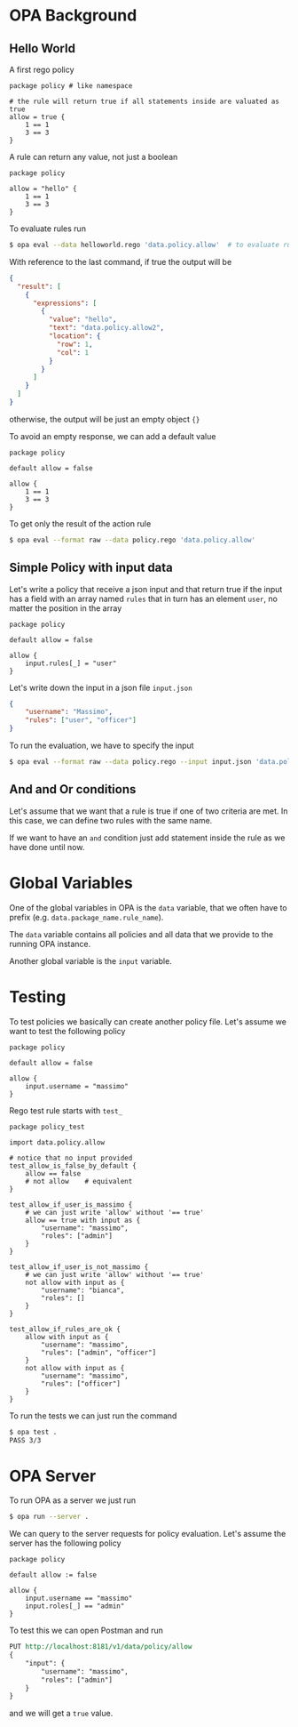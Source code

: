 # OPA Background

## Hello World

A first rego policy

```rego
package policy # like namespace

# the rule will return true if all statements inside are valuated as true
allow = true {
    1 == 1
    3 == 3
}
```

A rule can return any value, not just a boolean

```rego
package policy

allow = "hello" {
    1 == 1
    3 == 3
}
```

To evaluate rules run

```bash
$ opa eval --data helloworld.rego 'data.policy.allow'  # to evaluate rule named 'allow'
```

With reference to the last command, if true the output  will be

```json
{
  "result": [
    {
      "expressions": [
        {
          "value": "hello",
          "text": "data.policy.allow2",
          "location": {
            "row": 1,
            "col": 1
          }
        }
      ]
    }
  ]
}
```

otherwise, the output will be just an empty object `{}`

To avoid an empty response, we can add a default value

```rego
package policy

default allow = false

allow {
    1 == 1
    3 == 3
}
```

To get only the result of the action rule

```bash
$ opa eval --format raw --data policy.rego 'data.policy.allow'
```

## Simple Policy with input data
Let's write a policy that receive a json input and that return true if the input has a field with an array named `rules` that in turn has an element `user`, no matter the position in the array 

```rego
package policy

default allow = false

allow {
    input.rules[_] = "user"
}
```

Let's write down the input in a json file `input.json`

```json
{
    "username": "Massimo",
    "rules": ["user", "officer"]
}
```

To run the evaluation, we have to specify the input

```bash
$ opa eval --format raw --data policy.rego --input input.json 'data.policy.allow'
```

## And and Or conditions
Let's assume that we want that a rule is true if one of two criteria are met. In this case, we can define two rules with the same name.

If we want to have an `and` condition just add statement inside the rule as we have done until now.

# Global Variables
One of the global variables in OPA is the `data` variable, that we often have to prefix (e.g. `data.package_name.rule_name`).

The `data` variable contains all policies and all data that we provide to the running OPA instance.

Another global variable is the `input` variable.

# Testing
To test policies we basically can create another policy file. Let's assume we want to test the following policy

```rego
package policy

default allow = false

allow {
    input.username = "massimo"
}
```


Rego test rule starts with `test_`


```rego
package policy_test

import data.policy.allow

# notice that no input provided
test_allow_is_false_by_default {
    allow == false
    # not allow    # equivalent
}

test_allow_if_user_is_massimo {
    # we can just write 'allow' without '== true'
    allow == true with input as {
        "username": "massimo",
        "roles": ["admin"]
    }
}

test_allow_if_user_is_not_massimo {
    # we can just write 'allow' without '== true'
    not allow with input as {
        "username": "bianca",
        "roles": []
    }
}

test_allow_if_rules_are_ok {
    allow with input as {
        "username": "massimo",
        "rules": ["admin", "officer"]
    }
    not allow with input as {
        "username": "massimo",
        "rules": ["officer"]
    }
}
```

To run the tests we can just run the command

```bash
$ opa test .
PASS 3/3
```

# OPA Server
To run OPA as a server we just run

```bash
$ opa run --server .
```

We can query to the server requests for policy evaluation. Let's assume the server has the following policy

```rego
package policy

default allow := false

allow {
	input.username == "massimo"
    input.roles[_] == "admin"
}
```

To test this we can open Postman and run

```rest
PUT http://localhost:8181/v1/data/policy/allow
{
    "input": {
        "username": "massimo",
        "roles": ["admin"]
    }
}
```

and we will get a `true` value.